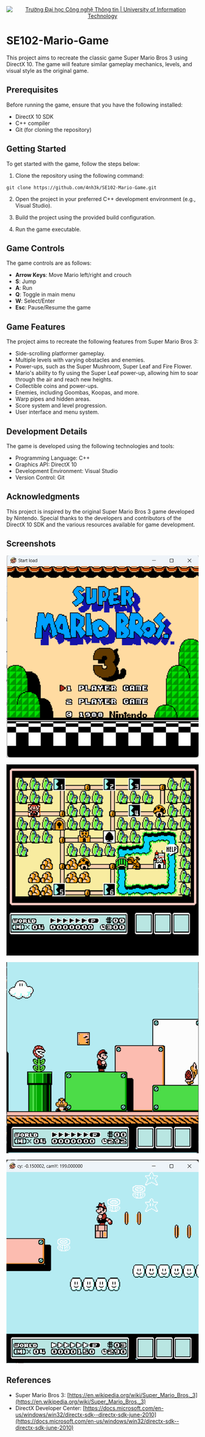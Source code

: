 <p align="center">
  <a href="https://www.uit.edu.vn/" title="Trường Đại học Công nghệ Thông tin" style="border: none;">
    <img src="https://i.imgur.com/WmMnSRt.png" alt="Trường Đại học Công nghệ Thông tin | University of Information Technology">
  </a>
</p>

# SE102-Mario-Game

This project aims to recreate the classic game Super Mario Bros 3 using DirectX 10. The game will feature similar gameplay mechanics, levels, and visual style as the original game.

## Prerequisites

Before running the game, ensure that you have the following installed:

- DirectX 10 SDK
- C++ compiler
- Git (for cloning the repository)

## Getting Started

To get started with the game, follow the steps below:

1. Clone the repository using the following command:
```shell
git clone https://github.com/4nh3k/SE102-Mario-Game.git
```

2. Open the project in your preferred C++ development environment (e.g., Visual Studio).

3. Build the project using the provided build configuration.

4. Run the game executable.

## Game Controls

The game controls are as follows:

- **Arrow Keys**: Move Mario left/right and crouch
- **S**: Jump
- **A**: Run
- **Q**: Toggle in main menu
- **W**: Select/Enter
- **Esc**: Pause/Resume the game

## Game Features

The project aims to recreate the following features from Super Mario Bros 3:

- Side-scrolling platformer gameplay.
- Multiple levels with varying obstacles and enemies.
- Power-ups, such as the Super Mushroom, Super Leaf and Fire Flower.
- Mario's ability to fly using the Super Leaf power-up, allowing him to soar through the air and reach new heights.
- Collectible coins and power-ups.
- Enemies, including Goombas, Koopas, and more.
- Warp pipes and hidden areas.
- Score system and level progression.
- User interface and menu system.

## Development Details

The game is developed using the following technologies and tools:

- Programming Language: C++
- Graphics API: DirectX 10
- Development Environment: Visual Studio
- Version Control: Git

## Acknowledgments

This project is inspired by the original Super Mario Bros 3 game developed by Nintendo. Special thanks to the developers and contributors of the DirectX 10 SDK and the various resources available for game development.

## Screenshots

![Main Menu Screenshot](screenshot/gameplay_1.png)

![Map Scene Screenshot](screenshot/gameplay_2.png)

![Play Scene Screenshot 3](screenshot/gameplay_3.png)

![Hidden Spot Screenshot 3](screenshot/gameplay_4.png)

## References

- Super Mario Bros 3: [https://en.wikipedia.org/wiki/Super_Mario_Bros._3](https://en.wikipedia.org/wiki/Super_Mario_Bros._3)
- DirectX Developer Center: [https://docs.microsoft.com/en-us/windows/win32/directx-sdk--directx-sdk-june-2010](https://docs.microsoft.com/en-us/windows/win32/directx-sdk--directx-sdk-june-2010)
